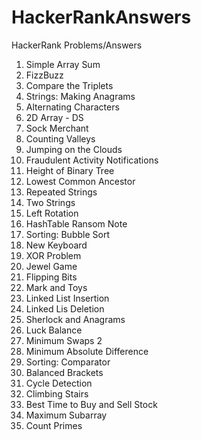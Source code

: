 # HackerRankAnswers
HackerRank Problems/Answers

1. Simple Array Sum
2. FizzBuzz
3. Compare the Triplets
4. Strings: Making Anagrams
5. Alternating Characters
6. 2D Array - DS
7. Sock Merchant
8. Counting Valleys
9. Jumping on the Clouds
10. Fraudulent Activity Notifications
11. Height of Binary Tree
12. Lowest Common Ancestor
13. Repeated Strings
14. Two Strings
15. Left Rotation
16. HashTable Ransom Note
17. Sorting: Bubble Sort
18. New Keyboard
19. XOR Problem
20. Jewel Game
21. Flipping Bits
22. Mark and Toys
23. Linked List Insertion
24. Linked Lis Deletion
25. Sherlock and Anagrams
26. Luck Balance
27. Minimum Swaps 2
28. Minimum Absolute Difference
29. Sorting: Comparator
30. Balanced Brackets
31. Cycle Detection
32. Climbing Stairs
33. Best Time to Buy and Sell Stock
34. Maximum Subarray
35. Count Primes